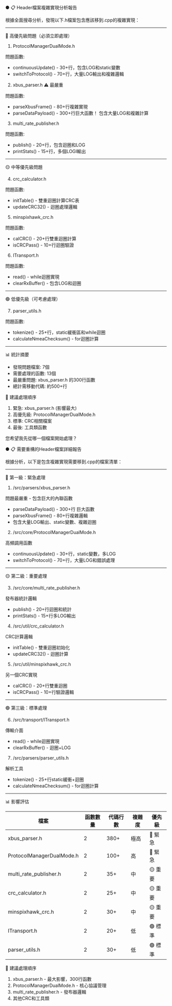 ● 📋 Header檔案複雜實現分析報告

  根據全面搜尋分析，發現以下.h檔案包含應該移到.cpp的複雜實現：

  ---
  🚨 高優先級問題（必須立即處理）

  1. ProtocolManagerDualMode.h

  問題函數:
  - continuousUpdate() - 30+行，包含LOG和static變數
  - switchToProtocol() - 70+行，大量LOG輸出和複雜邏輯

  2. xbus_parser.h ⚠️ 最嚴重

  問題函數:
  - parseXbusFrame() - 80+行複雜實現
  - parseDataPayload() - 300+行巨大函數！ 包含大量LOG和複雜計算

  3. multi_rate_publisher.h

  問題函數:
  - publish() - 20+行，包含迴圈和LOG
  - printStats() - 15+行，多個LOGI輸出

  ---
  🟡 中等優先級問題

  4. crc_calculator.h

  問題函數:
  - initTable() - 雙重迴圈計算CRC表
  - updateCRC32() - 迴圈處理邏輯

  5. minspixhawk_crc.h

  問題函數:
  - calCRC() - 20+行雙重迴圈計算
  - isCRCPass() - 10+行迴圈驗證

  6. ITransport.h

  問題函數:
  - read() - while迴圈實現
  - clearRxBuffer() - 包含LOG和迴圈

  ---
  🟢 低優先級（可考慮處理）

  7. parser_utils.h

  問題函數:
  - tokenize() - 25+行，static緩衝區和while迴圈
  - calculateNmeaChecksum() - for迴圈計算

  ---
  📊 統計摘要

  - 發現問題檔案: 7個
  - 需要處理的函數: 13個
  - 最嚴重問題: xbus_parser.h 的300行函數
  - 總計需移動代碼: 約500+行

  🎯 建議處理順序

  1. 緊急: xbus_parser.h (影響最大)
  2. 高優先級: ProtocolManagerDualMode.h
  3. 標準: CRC相關檔案
  4. 最後: 工具類函數

  您希望我先從哪一個檔案開始處理？

● 📋 需要重構的Header檔案詳細報告

  根據分析，以下是包含複雜實現需要移到.cpp的檔案清單：

  ---
  🚨 第一級：緊急處理

  1. /src/parsers/xbus_parser.h

  問題最嚴重 - 包含巨大的內聯函數
  - parseDataPayload() - 300+行 巨大函數
  - parseXbusFrame() - 80+行複雜邏輯
  - 包含大量LOG輸出、static變數、複雜迴圈

  2. /src/core/ProtocolManagerDualMode.h

  高頻調用函數
  - continuousUpdate() - 30+行，static變數，多LOG
  - switchToProtocol() - 70+行，大量LOG和錯誤處理

  ---
  🟡 第二級：重要處理

  3. /src/core/multi_rate_publisher.h

  發布器統計邏輯
  - publish() - 20+行迴圈和統計
  - printStats() - 15+行多LOG輸出

  4. /src/util/crc_calculator.h

  CRC計算邏輯
  - initTable() - 雙重迴圈初始化
  - updateCRC32() - 迴圈計算

  5. /src/util/minspixhawk_crc.h

  另一個CRC實現
  - calCRC() - 20+行雙重迴圈
  - isCRCPass() - 10+行驗證邏輯

  ---
  🟢 第三級：標準處理

  6. /src/transport/ITransport.h

  傳輸介面
  - read() - while迴圈實現
  - clearRxBuffer() - 迴圈+LOG

  7. /src/parsers/parser_utils.h

  解析工具
  - tokenize() - 25+行static緩衝+迴圈
  - calculateNmeaChecksum() - for迴圈計算

  ---
  📊 影響評估

  | 檔案                        | 函數數量 | 代碼行數 | 複雜度 | 優先級   |
  |---------------------------|------|------|-----|-------|
  | xbus_parser.h             | 2    | 380+ | 極高  | 🚨 緊急 |
  | ProtocolManagerDualMode.h | 2    | 100+ | 高   | 🚨 緊急 |
  | multi_rate_publisher.h    | 2    | 35+  | 中   | 🟡 重要 |
  | crc_calculator.h          | 2    | 25+  | 中   | 🟡 重要 |
  | minspixhawk_crc.h         | 2    | 30+  | 中   | 🟡 重要 |
  | ITransport.h              | 2    | 20+  | 低   | 🟢 標準 |
  | parser_utils.h            | 2    | 30+  | 低   | 🟢 標準 |

  🎯 建議處理順序

  1. xbus_parser.h - 最大影響，300行函數
  2. ProtocolManagerDualMode.h - 核心協議管理
  3. multi_rate_publisher.h - 發布器邏輯
  4. 其他CRC和工具類
